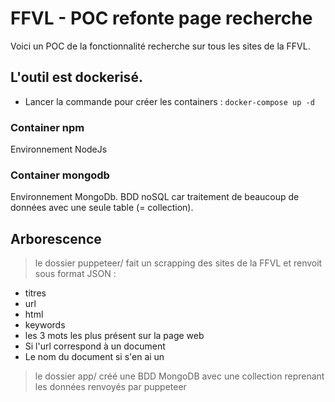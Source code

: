 # FFVL - POC refonte page recherche

Voici un POC de la fonctionnalité recherche sur tous les sites de la FFVL.

## L'outil est dockerisé.

- Lancer la commande pour créer les containers :
`docker-compose up -d`

### Container npm

Environnement NodeJs 

### Container mongodb

Environnement MongoDb. 
BDD noSQL car traitement de beaucoup de données avec une seule table (= collection).

## Arborescence

> le dossier puppeteer/ fait un scrapping des sites de la FFVL et renvoit sous format JSON :
- titres
- url
- html
- keywords 
- les 3 mots les plus présent sur la page web
- Si l'url correspond à un document
- Le nom du document si s'en ai un

> le dossier app/ créé une BDD MongoDB avec une collection reprenant les données renvoyés par puppeteer
